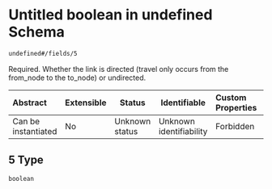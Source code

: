 # Untitled boolean in undefined Schema

```txt
undefined#/fields/5
```

Required. Whether the link is directed (travel only occurs from the from_node to the to_node) or undirected.


| Abstract            | Extensible | Status         | Identifiable            | Custom Properties | Additional Properties | Access Restrictions | Defined In                                                              |
| :------------------ | ---------- | -------------- | ----------------------- | :---------------- | --------------------- | ------------------- | ----------------------------------------------------------------------- |
| Can be instantiated | No         | Unknown status | Unknown identifiability | Forbidden         | Allowed               | none                | [link.schema.json\*](../../out/link.schema.json "open original schema") |

## 5 Type

`boolean`
